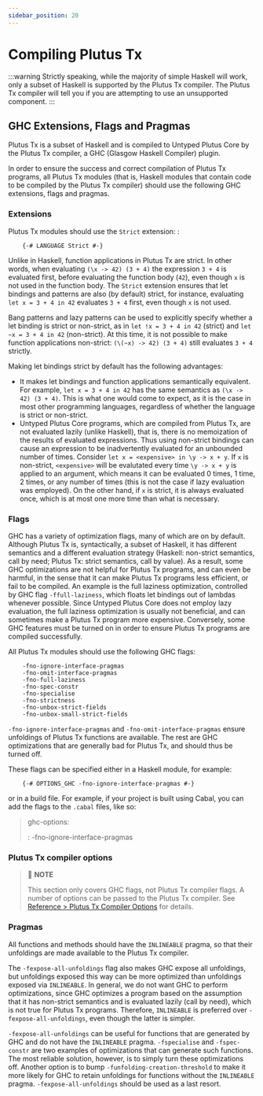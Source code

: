 ```yaml
---
sidebar_position: 20
---
```


# Compiling Plutus Tx

:::warning
Strictly speaking, while the majority of simple Haskell will work, only a subset of Haskell is supported by the Plutus Tx compiler.
The Plutus Tx compiler will tell you if you are attempting to use an unsupported component.
:::

## GHC Extensions, Flags and Pragmas

Plutus Tx is a subset of Haskell and is compiled to Untyped Plutus Core by the Plutus Tx compiler, a GHC (Glasgow Haskell Compiler) plugin.

In order to ensure the success and correct compilation of Plutus Tx programs, all Plutus Tx modules (that is, Haskell modules that contain code to be compiled by the Plutus Tx compiler) should use the following GHC extensions, flags and pragmas.

### Extensions

Plutus Tx modules should use the `Strict` extension: :
```
    {-# LANGUAGE Strict #-}
```
Unlike in Haskell, function applications in Plutus Tx are strict.
In other words, when evaluating `(\x -> 42) (3 + 4)` the expression `3 + 4` is evaluated first, before evaluating the function body (`42`), even though `x` is not used in the function body.
The `Strict` extension ensures that let bindings and patterns are also (by default) strict, for instance, evaluating `let x = 3 + 4 in 42` evaluates `3 + 4` first, even though `x` is not used.

Bang patterns and lazy patterns can be used to explicitly specify whether a let binding is strict or non-strict, as in `let !x = 3 + 4 in 42` (strict) and `let ~x = 3 + 4 in 42` (non-strict).
At this time, it is not possible to make function applications non-strict: `(\(~x) -> 42) (3 + 4)` still evaluates `3 + 4` strictly.

Making let bindings strict by default has the following advantages:

- It makes let bindings and function applications semantically equivalent. For example, `let x = 3 + 4 in 42` has the same semantics as `(\x -> 42) (3 + 4)`.
This is what one would come to expect, as it is the case in most other programming languages, regardless of whether the language is strict or non-strict.
- Untyped Plutus Core programs, which are compiled from Plutus Tx, are not evaluated lazily (unlike Haskell), that is, there is no memoization of the results of evaluated expressions.
Thus using non-strict bindings can cause an expression to be inadvertently evaluated for an unbounded number of times.
Consider `let x = <expensive> in \y -> x + y`.
If `x` is non-strict, `<expensive>` will be evalutated every time `\y -> x + y` is applied to an argument, which means it can be evaluated 0 times, 1 time, 2 times, or any number of times (this is not the case if lazy evaluation was employed).
On the other hand, if `x` is strict, it is always evaluated once, which is at most one more time than what is necessary.

### Flags

GHC has a variety of optimization flags, many of which are on by default.
Although Plutus Tx is, syntactically, a subset of Haskell, it has different semantics and a different evaluation strategy (Haskell: non-strict semantics, call by need; Plutus Tx: strict semantics, call by value). As a result, some GHC optimizations are not helpful for Plutus Tx programs, and can even be harmful, in the sense that it can make Plutus Tx programs less efficient, or fail to be compiled.
An example is the full laziness optimization, controlled by GHC flag `-ffull-laziness`, which floats let bindings out of lambdas whenever possible.
Since Untyped Plutus Core does not employ lazy evaluation, the full laziness optimization is usually not beneficial, and can sometimes make a Plutus Tx program more expensive.
Conversely, some GHC features must be turned on in order to ensure Plutus Tx programs are compiled successfully.

All Plutus Tx modules should use the following GHC flags:
```
    -fno-ignore-interface-pragmas
    -fno-omit-interface-pragmas
    -fno-full-laziness
    -fno-spec-constr
    -fno-specialise
    -fno-strictness
    -fno-unbox-strict-fields
    -fno-unbox-small-strict-fields
```

`-fno-ignore-interface-pragmas` and `-fno-omit-interface-pragmas` ensure unfoldings of Plutus Tx functions are available.
The rest are GHC optimizations that are generally bad for Plutus Tx, and should thus be turned off.

These flags can be specified either in a Haskell module, for example:
```
    {-# OPTIONS_GHC -fno-ignore-interface-pragmas #-}
```
or in a build file.
For example, if your project is built using Cabal, you can add the flags to the `.cabal` files, like so:

> ghc-options:
>
> :   -fno-ignore-interface-pragmas

### Plutus Tx compiler options

> :pushpin: **NOTE**
>
> This section only covers GHC flags, not Plutus Tx compiler flags.
> A number of options can be passed to the Plutus Tx compiler.
> See [Reference > Plutus Tx Compiler Options](../delve-deeper/plutus-tx-compiler-options.md) for details.

### Pragmas

All functions and methods should have the `INLINEABLE` pragma, so that their unfoldings are made available to the Plutus Tx compiler.

The `-fexpose-all-unfoldings` flag also makes GHC expose all unfoldings, but unfoldings exposed this way can be more optimized than unfoldings exposed via `INLINEABLE`.
In general, we do not want GHC to perform optimizations, since GHC optimizes a program based on the assumption that it has non-strict semantics and is evaluated lazily (call by need), which is not true for Plutus Tx programs.
Therefore, `INLINEABLE` is preferred over `-fexpose-all-unfoldings`, even though the latter is simpler.

`-fexpose-all-unfoldings` can be useful for functions that are generated by GHC and do not have the `INLINEABLE` pragma.
`-fspecialise` and `-fspec-constr` are two examples of optimizations that can generate such functions.
The most reliable solution, however, is to simply turn these optimizations off.
Another option is to bump `-funfolding-creation-threshold` to make it more likely for GHC to retain unfoldings for functions without the `INLINEABLE` pragma.
`-fexpose-all-unfoldings` should be used as a last resort.
